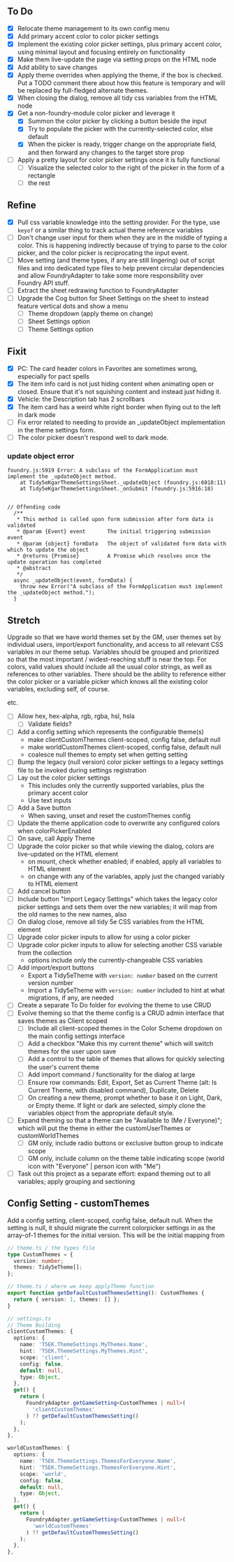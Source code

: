 ## To Do

- [x] Relocate theme management to its own config menu
- [x] Add primary accent color to color picker settings
- [x] Implement the existing color picker settings, plus primary accent color, using minimal layout and focusing entirely on functionality
- [x] Make them live-update the page via setting props on the HTML node
- [x] Add ability to save changes
- [x] Apply theme overrides when applying the theme, if the box is checked. Put a TODO comment there about how this feature is temporary and will be replaced by full-fledged alternate themes.
- [x] When closing the dialog, remove all tidy css variables from the HTML node
- [x] Get a non-foundry-module color picker and leverage it
  - [x] Summon the color picker by clicking a button beside the input
  - [x] Try to populate the picker with the currently-selected color, else default
  - [x] When the picker is ready, trigger change on the appropriate field, and then forward any changes to the target store prop
- [ ] Apply a pretty layout for color picker settings once it is fully functional
  - [ ] Visualize the selected color to the right of the picker in the form of a rectangle
  - [ ] the rest

## Refine

- [x] Pull css variable knowledge into the setting provider. For the type, use `keyof` or a similar thing to track actual theme reference variables
- [ ] Don't change user input for them when they are in the middle of typing a color. This is happening indirectly because of trying to parse to the color picker, and the color picker is reciprocating the input event.
- [ ] Move setting (and theme types, if any are still lingering) out of script files and into dedicated type files to help prevent circular dependencies and allow FoundryAdapter to take some more responsibility over Foundry API stuff.
- [ ] Extract the sheet redrawing function to FoundryAdapter
- [ ] Upgrade the Cog button for Sheet Settings on the sheet to instead feature vertical dots and show a menu
  - [ ] Theme dropdown (apply theme on change)
  - [ ] Sheet Settings option
  - [ ] Theme Settings option

## Fixit

- [x] PC: The card header colors in Favorites are sometimes wrong, especially for pact spells
- [x] The item info card is not just hiding content when animating open or closed. Ensure that it's not squishing content and instead just hiding it.
- [x] Vehicle: the Description tab has 2 scrollbars
- [x] The item card has a weird white right border when flying out to the left in dark mode
- [ ] Fix error related to needing to provide an _updateObject implementation in the theme settings form.
- [ ] The color picker doesn't respond well to dark mode.

### update object error

```
foundry.js:5919 Error: A subclass of the FormApplication must implement the _updateObject method.
    at Tidy5eKgarThemeSettingsSheet._updateObject (foundry.js:6018:11)
    at Tidy5eKgarThemeSettingsSheet._onSubmit (foundry.js:5916:18)


// Offending code
  /**
   * This method is called upon form submission after form data is validated
   * @param {Event} event       The initial triggering submission event
   * @param {object} formData   The object of validated form data with which to update the object
   * @returns {Promise}         A Promise which resolves once the update operation has completed
   * @abstract
   */
  async _updateObject(event, formData) {
    throw new Error("A subclass of the FormApplication must implement the _updateObject method.");
  }
```

## Stretch

Upgrade so that we have world themes set by the GM, user themes set by individual users, import/export functionality, and access to all relevant CSS variables in our theme setup. Variables should be grouped and prioritized so that the most important / widest-reaching stuff is near the top. For colors, valid values should include all the usual color strings, as well as references to other variables. There should be the ability to reference either the color picker or a variable picker which knows all the existing color variables, excluding self, of course.

etc.

- [ ] Allow hex, hex-alpha, rgb, rgba, hsl, hsla
  - [ ] Validate fields?
- [ ] Add a config setting which represents the configurable theme(s)
  - make clientCustomThemes client-scoped, config false, default null
  - make worldCustomThemes client-scoped, config false, default null
  - coalesce null themes to empty set when getting setting
- [ ] Bump the legacy (null version) color picker settings to a legacy settings file to be invoked during settings registration
- [ ] Lay out the color picker settings
  - This includes only the currently supported variables, plus the primary accent color
  - Use text inputs
- [ ] Add a Save button
  - When saving, unset and reset the customThemes config
- [ ] Update the theme application code to overwrite any configured colors when colorPickerEnabled
- [ ] On save, call Apply Theme
- [ ] Upgrade the color picker so that while viewing the dialog, colors are live-updated on the HTML element
  - on mount, check whether enabled; if enabled, apply all variables to HTML element
  - on change with any of the variables, apply just the changed variably to HTML element
- [ ] Add cancel button
- [ ] Include button "Import Legacy Settings" which takes the legacy color picker settings and sets them over the new variables; it will map from the old names to the new names, also
- [ ] On dialog close, remove all tidy 5e CSS variables from the HTML element
- [ ] Upgrade color picker inputs to allow for using a color picker
- [ ] Upgrade color picker inputs to allow for selecting another CSS variable from the collection
  - options include only the currently-changeable CSS variables
- [ ] Add import/export buttons
  - Export a Tidy5eTheme with `version: number` based on the current version number
  - Import a Tidy5eTheme with `version: number` included to hint at what migrations, if any, are needed
- [ ] Create a separate To Do folder for evolving the theme to use CRUD
- [ ] Evolve theming so that the theme config is a CRUD admin interface that saves themes as Client scoped
  - [ ] Include all client-scoped themes in the Color Scheme dropdown on the main config settings interface
  - [ ] Add a checkbox "Make this my current theme" which will switch themes for the user upon save
  - [ ] Add a control to the table of themes that allows for quickly selecting the user's current theme
  - [ ] Add import command / functionality for the dialog at large
  - [ ] Ensure row commands: Edit, Export, Set as Current Theme (alt: Is Current Theme, with disabled command), Duplicate, Delete
  - [ ] On creating a new theme, prompt whether to base it on Light, Dark, or Empty theme. If light or dark are selected, simply clone the variables object from the appropriate default style.
- [ ] Expand theming so that a theme can be "Available to (Me / Everyone)"; which will put the theme in either the customUserThemes or customWorldThemes
  - [ ] GM only, include radio buttons or exclusive button group to indicate scope
  - [ ] GM only, include column on the theme table indicating scope (world icon with "Everyone" | person icon with "Me")
- [ ] Task out this project as a separate effort: expand theming out to all variables; apply grouping and sectioning

## Config Setting - customThemes

Add a config setting, client-scoped, config false, default null.
When the setting is null, it should migrate the current colorpicker settings in as the array-of-1 themes for the initial version.
This will be the initial mapping from

```ts
// theme.ts / the types file
type CustomThemes = {
  version: number;
  themes: Tidy5eTheme[];
};

// theme.ts / where we keep applyTheme function
export function getDefaultCustomThemesSetting(): CustomThemes {
  return { version: 1, themes: [] };
}

// settings.ts
// Theme Building
clientCustomThemes: {
  options: {
    name: 'T5EK.ThemeSettings.MyThemes.Name',
    hint: 'T5EK.ThemeSettings.MyThemes.Hint',
    scope: 'client',
    config: false,
    default: null,
    type: Object,
  },
  get() {
    return (
      FoundryAdapter.getGameSetting<CustomThemes | null>(
        'clientCustomThemes'
      ) ?? getDefaultCustomThemesSetting()
    );
  },
},

worldCustomThemes: {
  options: {
    name: 'T5EK.ThemeSettings.ThemesForEveryone.Name',
    hint: 'T5EK.ThemeSettings.ThemesForEveryone.Hint',
    scope: 'world',
    config: false,
    default: null,
    type: Object,
  },
  get() {
    return (
      FoundryAdapter.getGameSetting<CustomThemes | null>(
        'worldCustomThemes'
      ) ?? getDefaultCustomThemesSetting()
    );
  },
},

```
